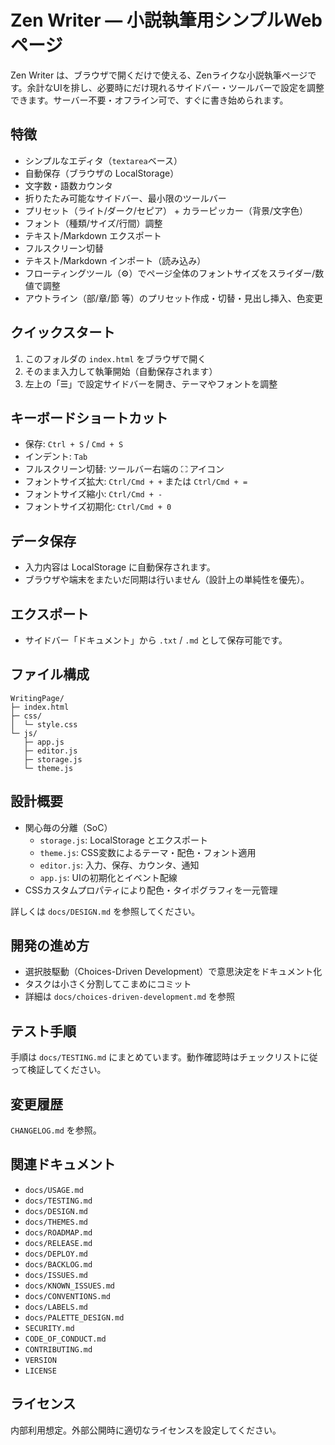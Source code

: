 # Zen Writer — 小説執筆用シンプルWebページ

Zen Writer は、ブラウザで開くだけで使える、Zenライクな小説執筆ページです。余計なUIを排し、必要時にだけ現れるサイドバー・ツールバーで設定を調整できます。サーバー不要・オフライン可で、すぐに書き始められます。

## 特徴

- シンプルなエディタ（`textarea`ベース）
- 自動保存（ブラウザの LocalStorage）
- 文字数・語数カウンタ
- 折りたたみ可能なサイドバー、最小限のツールバー
- プリセット（ライト/ダーク/セピア） + カラーピッカー（背景/文字色）
- フォント（種類/サイズ/行間）調整
- テキスト/Markdown エクスポート
- フルスクリーン切替
- テキスト/Markdown インポート（読み込み）
- フローティングツール（⚙️）でページ全体のフォントサイズをスライダー/数値で調整
- アウトライン（部/章/節 等）のプリセット作成・切替・見出し挿入、色変更

## クイックスタート

1. このフォルダの `index.html` をブラウザで開く
2. そのまま入力して執筆開始（自動保存されます）
3. 左上の「☰」で設定サイドバーを開き、テーマやフォントを調整

## キーボードショートカット

- 保存: `Ctrl + S` / `Cmd + S`
- インデント: `Tab`
- フルスクリーン切替: ツールバー右端の ⛶ アイコン
- フォントサイズ拡大: `Ctrl/Cmd + +` または `Ctrl/Cmd + =`
- フォントサイズ縮小: `Ctrl/Cmd + -`
- フォントサイズ初期化: `Ctrl/Cmd + 0`

## データ保存

- 入力内容は LocalStorage に自動保存されます。
- ブラウザや端末をまたいだ同期は行いません（設計上の単純性を優先）。

## エクスポート

- サイドバー「ドキュメント」から `.txt` / `.md` として保存可能です。

## ファイル構成

```text
WritingPage/
├─ index.html
├─ css/
│  └─ style.css
└─ js/
   ├─ app.js
   ├─ editor.js
   ├─ storage.js
   └─ theme.js
```

## 設計概要

- 関心毎の分離（SoC）
  - `storage.js`: LocalStorage とエクスポート
  - `theme.js`: CSS変数によるテーマ・配色・フォント適用
  - `editor.js`: 入力、保存、カウンタ、通知
  - `app.js`: UIの初期化とイベント配線
- CSSカスタムプロパティにより配色・タイポグラフィを一元管理

詳しくは `docs/DESIGN.md` を参照してください。

## 開発の進め方

- 選択肢駆動（Choices-Driven Development）で意思決定をドキュメント化
- タスクは小さく分割してこまめにコミット
- 詳細は `docs/choices-driven-development.md` を参照

## テスト手順

手順は `docs/TESTING.md` にまとめています。動作確認時はチェックリストに従って検証してください。

## 変更履歴

`CHANGELOG.md` を参照。

## 関連ドキュメント

- `docs/USAGE.md`
- `docs/TESTING.md`
- `docs/DESIGN.md`
- `docs/THEMES.md`
- `docs/ROADMAP.md`
- `docs/RELEASE.md`
- `docs/DEPLOY.md`
- `docs/BACKLOG.md`
- `docs/ISSUES.md`
- `docs/KNOWN_ISSUES.md`
- `docs/CONVENTIONS.md`
- `docs/LABELS.md`
- `docs/PALETTE_DESIGN.md`
- `SECURITY.md`
- `CODE_OF_CONDUCT.md`
- `CONTRIBUTING.md`
- `VERSION`
- `LICENSE`

## ライセンス

内部利用想定。外部公開時に適切なライセンスを設定してください。
